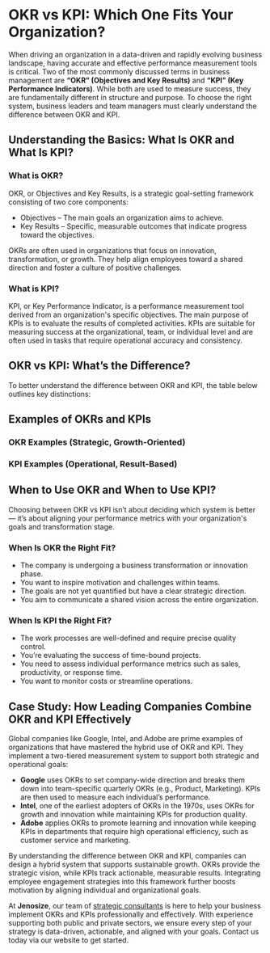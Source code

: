 # OKR vs KPI: Which One Fits Your Organization?

When driving an organization in a data-driven and rapidly evolving business landscape, having accurate and effective performance measurement tools is critical. Two of the most commonly discussed terms in business management are **“OKR” (Objectives and Key Results)** and **“KPI” (Key Performance Indicators)**. While both are used to measure success, they are fundamentally different in structure and purpose. To choose the right system, business leaders and team managers must clearly understand the difference between OKR and KPI.

## Understanding the Basics: What Is OKR and What Is KPI?

### What is OKR?

OKR, or Objectives and Key Results, is a strategic goal-setting framework consisting of two core components:

- Objectives – The main goals an organization aims to achieve.
- Key Results – Specific, measurable outcomes that indicate progress toward the objectives.

OKRs are often used in organizations that focus on innovation, transformation, or growth. They help align employees toward a shared direction and foster a culture of positive challenges.

### What is KPI?

KPI, or Key Performance Indicator, is a performance measurement tool derived from an organization's specific objectives. The main purpose of KPIs is to evaluate the results of completed activities. KPIs are suitable for measuring success at the organizational, team, or individual level and are often used in tasks that require operational accuracy and consistency.

## OKR vs KPI: What’s the Difference?

To better understand the difference between OKR and KPI, the table below outlines key distinctions:

## Examples of OKRs and KPIs

### OKR Examples (Strategic, Growth-Oriented)

### KPI Examples (Operational, Result-Based)

## When to Use OKR and When to Use KPI?

Choosing between OKR vs KPI isn’t about deciding which system is better — it’s about aligning your performance metrics with your organization's goals and transformation stage.

### When Is OKR the Right Fit?

- The company is undergoing a business transformation or innovation phase.
- You want to inspire motivation and challenges within teams.
- The goals are not yet quantified but have a clear strategic direction.
- You aim to communicate a shared vision across the entire organization.

### When Is KPI the Right Fit?

- The work processes are well-defined and require precise quality control.
- You’re evaluating the success of time-bound projects.
- You need to assess individual performance metrics such as sales, productivity, or response time.
- You want to monitor costs or streamline operations.

## Case Study: How Leading Companies Combine OKR and KPI Effectively

Global companies like Google, Intel, and Adobe are prime examples of organizations that have mastered the hybrid use of OKR and KPI. They implement a two-tiered measurement system to support both strategic and operational goals:

- **Google** uses OKRs to set company-wide direction and breaks them down into team-specific quarterly OKRs (e.g., Product, Marketing). KPIs are then used to measure each individual’s performance.
- **Intel**, one of the earliest adopters of OKRs in the 1970s, uses OKRs for growth and innovation while maintaining KPIs for production quality.
- **Adobe** applies OKRs to promote learning and innovation while keeping KPIs in departments that require high operational efficiency, such as customer service and marketing.

By understanding the difference between OKR and KPI, companies can design a hybrid system that supports sustainable growth. OKRs provide the strategic vision, while KPIs track actionable, measurable results. Integrating employee engagement strategies into this framework further boosts motivation by aligning individual and organizational goals.

At **Jenosize**, our team of [strategic consultants](https://www.jenosize.com/en/service/consulting) is here to help your business implement OKRs and KPIs professionally and effectively. With experience supporting both public and private sectors, we ensure every step of your strategy is data-driven, actionable, and aligned with your goals. Contact us today via our website to get started.
